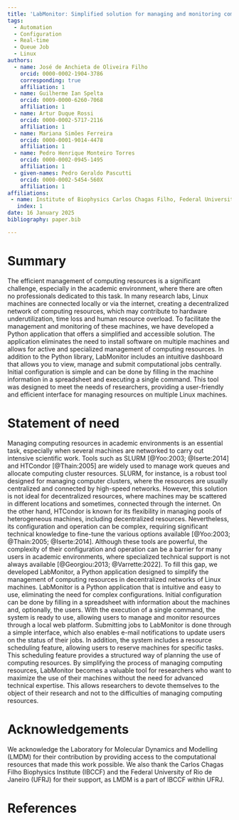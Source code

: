 ```yaml
---
title: 'LabMonitor: Simplified solution for managing and monitoring computing resources in research laboratories'
tags:
  - Automation
  - Configuration
  - Real-time
  - Queue Job
  - Linux
authors:
  - name: José de Anchieta de Oliveira Filho
    orcid: 0000-0002-1904-3786
    corresponding: true
    affiliation: 1 
  - name: Guilherme Ian Spelta
    orcid: 0009-0000-6260-7068
    affiliation: 1 
  - name: Artur Duque Rossi
    orcid: 0000-0002-5717-2116
    affiliation: 1
  - name: Mariana Simões Ferreira
    orcid: 0000-0001-9014-4478
    affiliation: 1
  - name: Pedro Henrique Monteiro Torres
    orcid: 0000-0002-0945-1495
    affiliation: 1
  - given-names: Pedro Geraldo Pascutti
    orcid: 0000-0002-5454-560X
    affiliation: 1
affiliations:
 - name: Institute of Biophysics Carlos Chagas Filho, Federal University of Rio de Janeiro, Rio de Janeiro, Brazil
   index: 1
date: 16 January 2025
bibliography: paper.bib

---
```


# Summary

The efficient management of computing resources is a significant challenge, especially in the academic environment, where there are often no professionals dedicated to this task. In many research labs, Linux machines are connected locally or via the internet, creating a decentralized network of computing resources, which may contribute to hardware underutilization, time loss and human resource overload. To facilitate the management and monitoring of these machines, we have developed a Python application that offers a simplified and accessible solution. The application eliminates the need to install software on multiple machines and allows for active and specialized management of computing resources. In addition to the Python library, LabMonitor includes an intuitive dashboard that allows you to view, manage and submit computational jobs centrally. Initial configuration is simple and can be done by filling in the machine information in a spreadsheet and executing a single command. This tool was designed to meet the needs of researchers, providing a user-friendly and efficient interface for managing resources on multiple Linux machines.



# Statement of need

Managing computing resources in academic environments is an essential task, especially when several machines are networked to carry out intensive scientific work. Tools such as SLURM [@Yoo:2003; @Iserte:2014] and HTCondor [@Thain:2005] are widely used to manage work queues and allocate computing cluster resources. SLURM, for instance, is a robust tool designed for managing computer clusters, where the resources are usually centralized and connected by high-speed networks. However, this solution is not ideal for decentralized resources, where machines may be scattered in different locations and sometimes, connected through the internet. On the other hand, HTCondor is known for its flexibility in managing pools of heterogeneous machines, including decentralized resources. Nevertheless, its configuration and operation can be complex, requiring significant technical knowledge to fine-tune the various options available [@Yoo:2003; @Thain:2005; @Iserte:2014].
Although these tools are powerful, the complexity of their configuration and operation can be a barrier for many users in academic environments, where specialized technical support is not always available [@Georgiou:2013; @Varrette:2022]. To fill this gap, we developed LabMonitor, a Python application designed to simplify the management of computing resources in decentralized networks of Linux machines.
LabMonitor is a Python application that is intuitive and easy to use, eliminating the need for complex configurations. Initial configuration can be done by filling in a spreadsheet with information about the machines and, optionally, the users. With the execution of a single command, the system is ready to use, allowing users to manage and monitor resources through a local web platform. Submitting jobs to LabMonitor is done through a simple interface, which also enables e-mail notifications to update users on the status of their jobs. In addition, the system includes a resource scheduling feature, allowing users to reserve machines for specific tasks. This scheduling feature provides a structured way of planning the use of computing resources. By simplifying the process of managing computing resources, LabMonitor becomes a valuable tool for researchers who want to maximize the use of their machines without the need for advanced technical expertise. This allows researchers to devote themselves to the object of their research and not to the difficulties of managing computing resources.


# Acknowledgements

We acknowledge the Laboratory for Molecular Dynamics and Modelling (LMDM) for their contribution by providing access to the computational resources that made this work possible. We also thank the Carlos Chagas Filho Biophysics Institute (IBCCF) and the Federal University of Rio de Janeiro (UFRJ) for their support, as LMDM is a part of IBCCF within UFRJ.

# References
